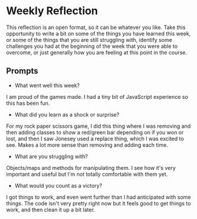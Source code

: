 # Weekly Reflection
This reflection is an open format, so it can be whatever you like. Take this opportunity to write a bit on some of the things you have learned this week, or some of the things that you are still struggling with, identify some challenges you had at the beginning of the week that you were able to overcome, or just generally how you are feeling at this point in the course.

## Prompts
- What went well this week?

I am proud of the games made. I had a tiny bit of JavaScript experience so this has been fun. 

- What did you learn as a shock or surprise?

For my rock paper scissors game, I did this thing where I was removing and then adding classes to show a red/green bar depending on if you won or lost, and then I saw Jonesey used a replace thing, which I was excited to see. Makes a lot more sense than removing and adding each time. 

- What are you struggling with?

Objects/maps and methods for manipulating them. I see how it's very important and useful but I'm not totally comfortable with them yet. 

- What would you count as a victory?

I got things to work, and even went further than I had anticipated with some things. The code isn't very pretty right now but it feels good to get things to work, and then clean it up a bit later. 